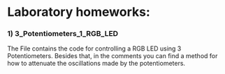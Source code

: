 # Laboratory homeworks:
### 1) 3_Potentiometers_1_RGB_LED
The File contains the code for controlling a RGB LED using 3 Potentiometers. Besides that, in the comments you can find a method for how to attenuate the oscillations made by the potentiometers.
